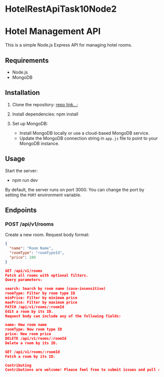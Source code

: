 # HotelRestApiTask10Node2

# Hotel Management API

This is a simple Node.js Express API for managing hotel rooms.

## Requirements

- Node.js
- MongoDB

## Installation

1. Clone the repository: [repo link...](https://github.com/solowiseCV/HotelApiTAsk10Typescript1);


2. Install dependencies: npm install


3. Set up MongoDB:
   - Install MongoDB locally or use a cloud-based MongoDB service.
   - Update the MongoDB connection string in `app.js` file to point to your MongoDB instance.

## Usage

Start the server:
- npm run dev

By default, the server runs on port 3000. You can change the port by setting the `PORT` environment variable.

## Endpoints

### POST /api/v1/rooms

Create a new room.
Request body format:

```json
{
  "name": "Room Name",
  "roomType": "roomTypeId",
  "price": 100
}

GET /api/v1/rooms
Fetch all rooms with optional filters.
Query parameters:

search: Search by room name (case-insensitive)
roomType: Filter by room type ID
minPrice: Filter by minimum price
maxPrice: Filter by maximum price
PATCH /api/v1/rooms/:roomId
Edit a room by its ID.
Request body can include any of the following fields:

name: New room name
roomType: New room type ID
price: New room price
DELETE /api/v1/rooms/:roomId
Delete a room by its ID.

GET /api/v1/rooms/:roomId
Fetch a room by its ID.

Contributing
Contributions are welcome! Please feel free to submit issues and pull requests.


